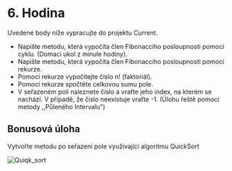 # 6. Hodina
Uvedené body níže vypracujte do projektu Current.

  - Napište metodu, která vypočíta člen Fibonacciho posloupnosti pomocí cyklu. (Domaci ukol z minule hodiny).
  - Napište metodu, která vypočíta člen Fibonacciho posloupnosti pomocí rekurze.
  - Pomocí rekurze vypočítejte číslo n! (faktoriál).
  - Pomocí rekurze spočtěte celkovou sumu pole.
  - V seřazeném poli naleznete číslo a vraťte jeho index, na kterém se nachází. V případě, že číslo neexistuje vraťte -1. (Úlohu řeště pomocí metody ,,Půleného Intervalu")

## Bonusová úloha

Vytvořte metodu po seřazení pole využívající algoritmu QuickSort

![Quiqk_sort](https://upload.wikimedia.org/wikipedia/commons/6/6a/Sorting_quicksort_anim.gif)